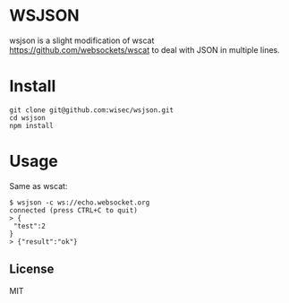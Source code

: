 # WSJSON 
wsjson is a slight modification of wscat https://github.com/websockets/wscat to deal with
JSON in multiple lines.

# Install
```
git clone git@github.com:wisec/wsjson.git
cd wsjson
npm install
```
# Usage
Same as wscat:
```
$ wsjson -c ws://echo.websocket.org 
connected (press CTRL+C to quit)
> {
 "test":2
}
> {"result":"ok"}

```

## License

MIT
